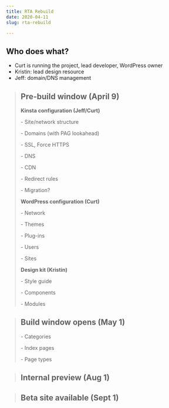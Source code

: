 ```yaml
---
title: RTA Rebuild
date: 2020-04-11
slug: rta-rebuild

---
```

## Who does what?

* Curt is running the project, lead developer, WordPress owner
* Kristin: lead design resource
* Jeff: domain/DNS management

> ## Pre-build window (April 9)
>
> **Kinsta configuration (Jeff/Curt)**
>
> \- Site/network structure
>
> \- Domains (with PAG lookahead)
>
> \- SSL, Force HTTPS
>
> \- DNS
>
> \- CDN
>
> \- Redirect rules
>
> \- Migration?
>
> **WordPress configuration (Curt)**
>
> \- Network
>
> \- Themes
>
> \- Plug-ins
>
> \- Users
>
> \- Sites
>
> **Design kit (Kristin)**
>
> \- Style guide
>
> \- Components
>
> \- Modules

> ## Build window opens (May 1)
>
> \- Categories
>
> \- Index pages
>
> \- Page types

> ## Internal preview (Aug 1)

> ## Beta site available (Sept 1)

```bash
```